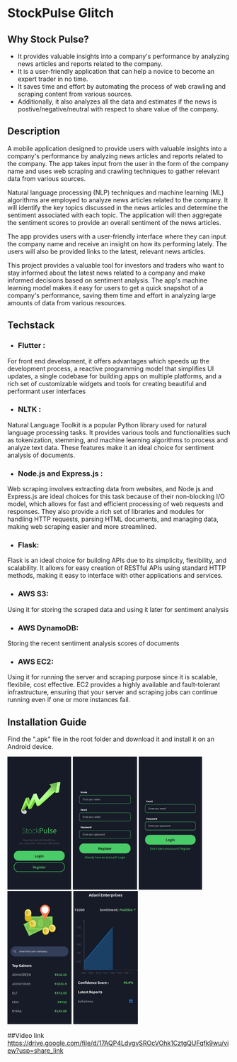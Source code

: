 # StockPulse Glitch

## Why Stock Pulse?
- It provides valuable insights into a company's performance by analyzing news articles and reports related to the company.
- It is a user-friendly application that can help a novice to become an expert trader in no time. 
- It saves time and effort by automating the process of web crawling and scraping content from various sources. 
- Additionally, it also analyzes all the data and estimates if the news is postive/negative/neutral with respect to share value of the company.


## Description
A mobile application designed to provide users with valuable insights into a company's performance by analyzing news articles and reports related to the company. The app takes input from the user in the form of the company name and uses web scraping and crawling techniques to gather relevant data from various sources.

Natural language processing (NLP) techniques and machine learning (ML) algorithms are employed to analyze news articles related to the company. It will identify the key topics discussed in the news articles and determine the sentiment associated with each topic. The application will then aggregate the sentiment scores to provide an overall sentiment of the news articles.

The app provides users with a user-friendly interface where they can input the company name and receive an insight on how its performing lately. The users will also be provided links to the latest, relevant news articles.

This project provides a valuable tool for investors and traders who want to stay informed about the latest news related to a company and make informed decisions based on sentiment analysis. The app's machine learning model makes it easy for users to get a quick snapshot of a company's performance, saving them time and effort in analyzing large amounts of data from various resources.


## Techstack
- ### Flutter : 
For front end development, it offers advantages which speeds up the development process, a reactive programming model that simplifies UI updates, a single codebase for building apps on multiple platforms, and a rich set of customizable widgets and tools for creating beautiful and performant user interfaces
- ### NLTK : 
Natural Language Toolkit is a popular Python library used for natural language processing tasks. It provides various tools and functionalities such as tokenization, stemming, and machine learning algorithms to process and analyze text data. These features make it an ideal choice for sentiment analysis of documents.
- ### Node.js and Express.js : 
Web scraping involves extracting data from websites, and Node.js and Express.js are ideal choices for this task because of their non-blocking I/O model, which allows for fast and efficient processing of web requests and responses. They also provide a rich set of libraries and modules for handling HTTP requests, parsing HTML documents, and managing data, making web scraping easier and more streamlined.
- ### Flask: 
Flask is an ideal choice for building APIs due to its simplicity, flexibility, and scalability. It allows for easy creation of RESTful APIs using standard HTTP methods, making it easy to interface with other applications and services.
- ### AWS S3: 
Using it for storing the scraped data and using it later for sentiment analysis
- ### AWS DynamoDB: 
Storing the recent sentiment analysis scores of documents
- ### AWS EC2: 
Using it for running the server and scraping purpose since it is scalable, flexibile, cost effective. EC2 provides a highly available and fault-tolerant infrastructure, ensuring that your server and scraping jobs can continue running even if one or more instances fail.


## Installation Guide
Find the ".apk" file in the root folder and download it and install it on an Android device.


<img src="https://github.com/Tushar-Mishra999/VisageR/raw/main/assets/img1.jpeg" height="300" alt="">
<img src="https://github.com/Tushar-Mishra999/VisageR/raw/main/assets/img2.jpeg" height="300" alt="">
<img src="https://github.com/Tushar-Mishra999/VisageR/raw/main/assets/img3.jpeg" height="300" alt="">
<img src="https://github.com/Tushar-Mishra999/VisageR/raw/main/assets/img4.jpeg" height="300" alt="">
<img src="https://github.com/Tushar-Mishra999/VisageR/raw/main/assets/img5.jpeg" height="300" alt="">

##Video link
https://drive.google.com/file/d/17AQP4LdvgvSROcVOhk1CztgQUFqfk9wu/view?usp=share_link

